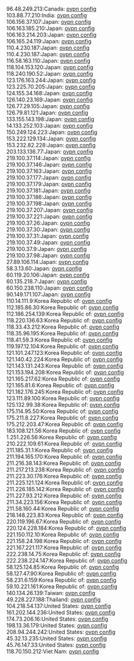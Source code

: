 96.48.249.213:Canada: [ovpn config](vpn/96_48_249_213.ovpn)  
103.88.77.210:India: [ovpn config](vpn/103_88_77_210.ovpn)  
106.156.37.107:Japan: [ovpn config](vpn/106_156_37_107.ovpn)  
106.163.185.210:Japan: [ovpn config](vpn/106_163_185_210.ovpn)  
106.163.214.203:Japan: [ovpn config](vpn/106_163_214_203.ovpn)  
106.165.24.119:Japan: [ovpn config](vpn/106_165_24_119.ovpn)  
110.4.230.187:Japan: [ovpn config](vpn/110_4_230_187.ovpn)  
110.4.230.187:Japan: [ovpn config](vpn/110_4_230_187.ovpn)  
116.58.163.110:Japan: [ovpn config](vpn/116_58_163_110.ovpn)  
118.104.153.120:Japan: [ovpn config](vpn/118_104_153_120.ovpn)  
118.240.190.52:Japan: [ovpn config](vpn/118_240_190_52.ovpn)  
123.176.163.244:Japan: [ovpn config](vpn/123_176_163_244.ovpn)  
123.225.70.205:Japan: [ovpn config](vpn/123_225_70_205.ovpn)  
124.155.34.168:Japan: [ovpn config](vpn/124_155_34_168.ovpn)  
126.140.23.169:Japan: [ovpn config](vpn/126_140_23_169.ovpn)  
126.77.29.105:Japan: [ovpn config](vpn/126_77_29_105.ovpn)  
126.79.81.121:Japan: [ovpn config](vpn/126_79_81_121.ovpn)  
133.155.143.198:Japan: [ovpn config](vpn/133_155_143_198.ovpn)  
14.133.252.103:Japan: [ovpn config](vpn/14_133_252_103.ovpn)  
150.249.124.223:Japan: [ovpn config](vpn/150_249_124_223.ovpn)  
153.222.129.134:Japan: [ovpn config](vpn/153_222_129_134.ovpn)  
153.232.82.228:Japan: [ovpn config](vpn/153_232_82_228.ovpn)  
203.133.136.77:Japan: [ovpn config](vpn/203_133_136_77.ovpn)  
219.100.37.114:Japan: [ovpn config](vpn/219_100_37_114.ovpn)  
219.100.37.146:Japan: [ovpn config](vpn/219_100_37_146.ovpn)  
219.100.37.163:Japan: [ovpn config](vpn/219_100_37_163.ovpn)  
219.100.37.177:Japan: [ovpn config](vpn/219_100_37_177.ovpn)  
219.100.37.179:Japan: [ovpn config](vpn/219_100_37_179.ovpn)  
219.100.37.181:Japan: [ovpn config](vpn/219_100_37_181.ovpn)  
219.100.37.186:Japan: [ovpn config](vpn/219_100_37_186.ovpn)  
219.100.37.198:Japan: [ovpn config](vpn/219_100_37_198.ovpn)  
219.100.37.207:Japan: [ovpn config](vpn/219_100_37_207.ovpn)  
219.100.37.221:Japan: [ovpn config](vpn/219_100_37_221.ovpn)  
219.100.37.26:Japan: [ovpn config](vpn/219_100_37_26.ovpn)  
219.100.37.30:Japan: [ovpn config](vpn/219_100_37_30.ovpn)  
219.100.37.31:Japan: [ovpn config](vpn/219_100_37_31.ovpn)  
219.100.37.49:Japan: [ovpn config](vpn/219_100_37_49.ovpn)  
219.100.37.9:Japan: [ovpn config](vpn/219_100_37_9.ovpn)  
219.100.37.98:Japan: [ovpn config](vpn/219_100_37_98.ovpn)  
27.89.106.114:Japan: [ovpn config](vpn/27_89_106_114.ovpn)  
58.3.13.60:Japan: [ovpn config](vpn/58_3_13_60.ovpn)  
60.119.20.106:Japan: [ovpn config](vpn/60_119_20_106.ovpn)  
60.135.218.7:Japan: [ovpn config](vpn/60_135_218_7.ovpn)  
60.150.238.110:Japan: [ovpn config](vpn/60_150_238_110.ovpn)  
90.149.171.107:Japan: [ovpn config](vpn/90_149_171_107.ovpn)  
110.14.111.9:Korea Republic of: [ovpn config](vpn/110_14_111_9.ovpn)  
112.185.86.30:Korea Republic of: [ovpn config](vpn/112_185_86_30.ovpn)  
112.186.254.139:Korea Republic of: [ovpn config](vpn/112_186_254_139.ovpn)  
118.220.136.63:Korea Republic of: [ovpn config](vpn/118_220_136_63.ovpn)  
118.33.43.212:Korea Republic of: [ovpn config](vpn/118_33_43_212.ovpn)  
118.35.96.195:Korea Republic of: [ovpn config](vpn/118_35_96_195.ovpn)  
118.41.59.3:Korea Republic of: [ovpn config](vpn/118_41_59_3.ovpn)  
119.197.12.104:Korea Republic of: [ovpn config](vpn/119_197_12_104.ovpn)  
121.101.247.123:Korea Republic of: [ovpn config](vpn/121_101_247_123.ovpn)  
121.140.42.224:Korea Republic of: [ovpn config](vpn/121_140_42_224.ovpn)  
121.143.131.243:Korea Republic of: [ovpn config](vpn/121_143_131_243.ovpn)  
121.153.194.208:Korea Republic of: [ovpn config](vpn/121_153_194_208.ovpn)  
121.165.217.62:Korea Republic of: [ovpn config](vpn/121_165_217_62.ovpn)  
121.165.81.6:Korea Republic of: [ovpn config](vpn/121_165_81_6.ovpn)  
121.182.176.245:Korea Republic of: [ovpn config](vpn/121_182_176_245.ovpn)  
123.111.89.100:Korea Republic of: [ovpn config](vpn/123_111_89_100.ovpn)  
125.132.99.38:Korea Republic of: [ovpn config](vpn/125_132_99_38.ovpn)  
175.114.95.50:Korea Republic of: [ovpn config](vpn/175_114_95_50.ovpn)  
175.211.8.227:Korea Republic of: [ovpn config](vpn/175_211_8_227.ovpn)  
175.212.203.47:Korea Republic of: [ovpn config](vpn/175_212_203_47.ovpn)  
183.108.121.56:Korea Republic of: [ovpn config](vpn/183_108_121_56.ovpn)  
1.251.226.56:Korea Republic of: [ovpn config](vpn/1_251_226_56.ovpn)  
210.222.109.61:Korea Republic of: [ovpn config](vpn/210_222_109_61.ovpn)  
211.185.31.1:Korea Republic of: [ovpn config](vpn/211_185_31_1.ovpn)  
211.194.165.170:Korea Republic of: [ovpn config](vpn/211_194_165_170.ovpn)  
211.216.38.143:Korea Republic of: [ovpn config](vpn/211_216_38_143.ovpn)  
211.217.213.238:Korea Republic of: [ovpn config](vpn/211_217_213_238.ovpn)  
211.223.30.176:Korea Republic of: [ovpn config](vpn/211_223_30_176.ovpn)  
211.225.121.124:Korea Republic of: [ovpn config](vpn/211_225_121_124.ovpn)  
211.226.185.142:Korea Republic of: [ovpn config](vpn/211_226_185_142.ovpn)  
211.227.93.212:Korea Republic of: [ovpn config](vpn/211_227_93_212.ovpn)  
211.34.223.156:Korea Republic of: [ovpn config](vpn/211_34_223_156.ovpn)  
211.58.160.44:Korea Republic of: [ovpn config](vpn/211_58_160_44.ovpn)  
218.148.223.83:Korea Republic of: [ovpn config](vpn/218_148_223_83.ovpn)  
220.119.196.67:Korea Republic of: [ovpn config](vpn/220_119_196_67.ovpn)  
220.124.228.184:Korea Republic of: [ovpn config](vpn/220_124_228_184.ovpn)  
221.150.112.10:Korea Republic of: [ovpn config](vpn/221_150_112_10.ovpn)  
221.158.24.198:Korea Republic of: [ovpn config](vpn/221_158_24_198.ovpn)  
221.167.221.117:Korea Republic of: [ovpn config](vpn/221_167_221_117.ovpn)  
222.238.14.75:Korea Republic of: [ovpn config](vpn/222_238_14_75.ovpn)  
222.238.224.147:Korea Republic of: [ovpn config](vpn/222_238_224_147.ovpn)  
58.125.124.85:Korea Republic of: [ovpn config](vpn/58_125_124_85.ovpn)  
58.127.47.90:Korea Republic of: [ovpn config](vpn/58_127_47_90.ovpn)  
58.231.6.159:Korea Republic of: [ovpn config](vpn/58_231_6_159.ovpn)  
59.10.221.161:Korea Republic of: [ovpn config](vpn/59_10_221_161.ovpn)  
140.134.26.139:Taiwan: [ovpn config](vpn/140_134_26_139.ovpn)  
49.228.227.188:Thailand: [ovpn config](vpn/49_228_227_188.ovpn)  
104.218.54.137:United States: [ovpn config](vpn/104_218_54_137.ovpn)  
161.202.144.236:United States: [ovpn config](vpn/161_202_144_236.ovpn)  
174.73.206.16:United States: [ovpn config](vpn/174_73_206_16.ovpn)  
198.13.36.179:United States: [ovpn config](vpn/198_13_36_179.ovpn)  
208.94.244.242:United States: [ovpn config](vpn/208_94_244_242.ovpn)  
45.32.13.235:United States: [ovpn config](vpn/45_32_13_235.ovpn)  
45.76.147.33:United States: [ovpn config](vpn/45_76_147_33.ovpn)  
118.70.150.212:Viet Nam: [ovpn config](vpn/118_70_150_212.ovpn)  
